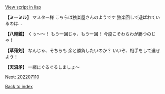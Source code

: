 [View script in lisp](../scripts/202207102.txt)

**【ミーミル】**
マスター様
こちらは独楽屋さんのようです
独楽回しで遊ばれているのは…

**【八咫鏡】**
くぅ～～！
もう一回じゃ、もう一回！
今度こそわらわが勝つのじゃ！

**【草薙剣】**
なんじゃ、そちらも
余と勝負したいのか？
いいぞ、相手をして進ぜよう！

**【天沼矛】**
一緒にぐるぐるしましょ～


Next: [202207110](202207110.md)

[Back to index](index.md)
